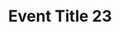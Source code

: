 ---
title: Event Title 23
dateStart: '1985-04-04'
dateEnd: '1985-06-22'
tags: [tag 23, tag 24, tag 25]
description: Lorem ipsum dolor sit amet, consectetur adipiscing elit, sed do eiusmod
  tempor incididunt ut labore et dolore magna aliqua. Ut enim ad minim veniam, quis
  nostrud exercitation ullamco laboris nisi ut aliquip ex ea commodo consequat. Duis
  aute irure dolor in reprehenderit in voluptate velit esse cillum dolore eu fugiat
  nulla pariatur. Excepteur sint occaecat cupidatat non proident, sunt in culpa qui
  officia deserunt mollit anim id est laborum.
image: 
pid: '23'
permalink: "/events/23/"
layout: event
---
